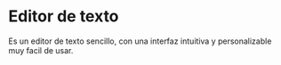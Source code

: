 # Editor de texto

Es un editor de texto sencillo, con una interfaz intuitiva y personalizable muy facil de usar.

